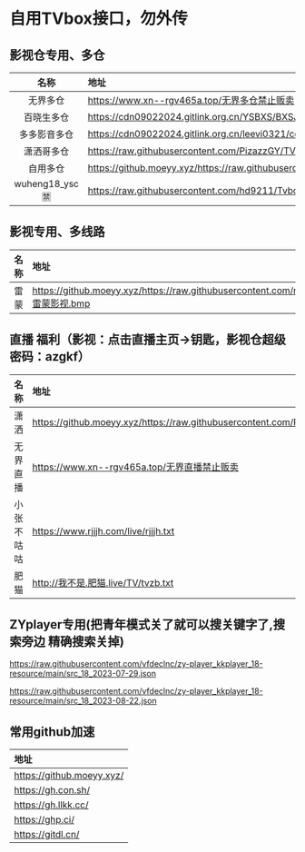 # 自用TVbox接口，勿外传
## 影视仓专用、多仓
| 名称 | 地址 |
| :---: | :--- | 
| 无界多仓 | https://www.xn--rgv465a.top/无界多仓禁止贩卖|
| 百晓生多仓 | https://cdn09022024.gitlink.org.cn/YSBXS/BXSJK/raw/branch/master/DC.json |
| 多多影音多仓 | https://cdn09022024.gitlink.org.cn/leevi0321/cool/raw/branch/main/room.json|
| 潇洒哥多仓 | https://raw.githubusercontent.com/PizazzGY/TVBox_warehouse/main/warehouse.txt|
| 自用多仓 | https://github.moeyy.xyz/https://raw.githubusercontent.com/8qNvKr/188/main/DCys.json |
| wuheng18_ysc🈲 | https://raw.githubusercontent.com/hd9211/Tvbox1/main/wuheng18_ysc.json |
## 影视专用、多线路
| 名称 | 地址 |
| :---: | :--- | 
| 雷蒙 | https://github.moeyy.xyz/https://raw.githubusercontent.com/n3rddd/N3RD/master/JN/雷蒙影视.bmp|
## 直播 福利（影视：点击直播主页→钥匙，影视仓超级密码：azgkf）
| 名称 | 地址 | 
| :---: | :--- | 
| 潇洒 | https://github.moeyy.xyz/https://raw.githubusercontent.com/PizazzGY/TVBox/main/live.txt |
| 无界直播 | https://www.xn--rgv465a.top/无界直播禁止贩卖|
| 小张不咕咕 | https://www.rjjjh.com/live/rjjjh.txt |
| 肥猫 | http://我不是.肥猫.live/TV/tvzb.txt | 

## ZYplayer专用(把青年模式关了就可以搜关键字了,搜索旁边 精确搜索关掉)

https://raw.githubusercontent.com/vfdeclnc/zy-player_kkplayer_18-resource/main/src_18_2023-07-29.json

https://raw.githubusercontent.com/vfdeclnc/zy-player_kkplayer_18-resource/main/src_18_2023-08-22.json

## 常用github加速
| 地址 | 
| :--- | 
| https://github.moeyy.xyz/ |
| https://gh.con.sh/ |
| https://gh.llkk.cc/ |
| https://ghp.ci/ |
| https://gitdl.cn/ |
